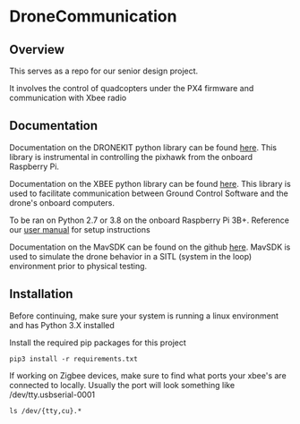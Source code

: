 # DroneCommunication

## Overview
This serves as a repo for our senior design project.

It involves the control of quadcopters under the PX4 firmware and communication with Xbee radio

## Documentation
Documentation on the DRONEKIT python library can be found [here](https://dronekit-python.readthedocs.io/en/latest/guide/vehicle_state_and_parameters.html). This library is instrumental in controlling the pixhawk from the onboard Raspberry Pi.

Documentation on the XBEE python library can be found [here](https://xbplib.readthedocs.io/en/latest/getting_started_with_xbee_python_library.html). This library is used to facilitate communication between Ground Control Software and the drone's onboard computers.

To be ran on Python 2.7 or 3.8 on the onboard Raspberry Pi 3B+. Reference our [user manual](https://drive.google.com/drive/u/0/folders/1BpD5cyexIqJkpC1YarY-sfYrys9aw6gL) for setup instructions

Documentation on the MavSDK can be found on the github [here](https://github.com/mavlink/MAVSDK). MavSDK is used to simulate the drone behavior in a SITL (system in the loop) environment prior to physical testing.

## Installation
Before continuing, make sure your system is running a linux environment and has Python 3.X installed

Install the required pip packages for this project 
```
pip3 install -r requirements.txt
````
If working on Zigbee devices, make sure to find what ports your xbee's are connected to locally. Usually the port will look something like /dev/tty.usbserial-0001
```
ls /dev/{tty,cu}.*
```
